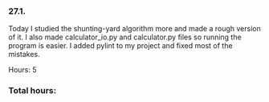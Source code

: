 ### 27.1.
Today I studied the shunting-yard algorithm more and made a rough version of it. I also made calculator_io.py and calculator.py files so running the program is easier.
I added pylint to my project and fixed most of the mistakes.

Hours: 5

### Total hours: 
